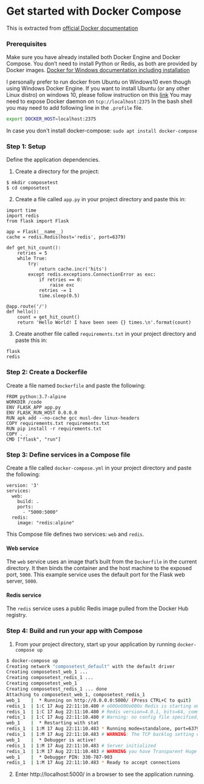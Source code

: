 # Get started with Docker Compose

This is extracted from [official Docker documentation](https://docs.docker.com/compose/gettingstarted/)
### Prerequisites
Make sure you have already installed both Docker Engine and Docker Compose.
You don’t need to install Python or Redis, as both are provided by Docker images.
[Docker for Windows documentation including installation ](https://docs.docker.com/docker-for-windows/)

I personally prefer to run docker from Ubuntu on Windows10 even though using Windows Docker Engine.
If you want to install Ubuntu (or any other Linux distro) on windows 10, please follow instruction on this [link](https://docs.microsoft.com/en-us/windows/wsl/install-win10)
You may need to expose Docker daemon on `tcp://localhost:2375`
In the bash shell you may need to add following line in the `.profile` file.
```sh
export DOCKER_HOST=localhost:2375
```

In case you don't install docker-compose:
```sudo apt install docker-compose```

### Step 1: Setup
Define the application dependencies.

1. Create a directory for the project:
```
$ mkdir composetest
$ cd composetest
```
2. Create a file called `app.py` in your project directory and paste this in:
```
import time
import redis
from flask import Flask

app = Flask(__name__)
cache = redis.Redis(host='redis', port=6379)

def get_hit_count():
    retries = 5
    while True:
        try:
            return cache.incr('hits')
        except redis.exceptions.ConnectionError as exc:
            if retries == 0:
                raise exc
            retries -= 1
            time.sleep(0.5)

@app.route('/')
def hello():
    count = get_hit_count()
    return 'Hello World! I have been seen {} times.\n'.format(count)

```
3. Create another file called `requirements.txt` in your project directory and paste this in:
```
flask
redis
```

### Step 2: Create a Dockerfile
Create a file named `Dockerfile` and paste the following:
```
FROM python:3.7-alpine
WORKDIR /code
ENV FLASK_APP app.py
ENV FLASK_RUN_HOST 0.0.0.0
RUN apk add --no-cache gcc musl-dev linux-headers
COPY requirements.txt requirements.txt
RUN pip install -r requirements.txt
COPY . .
CMD ["flask", "run"]
```

### Step 3: Define services in a Compose file
Create a file called `docker-compose.yml` in your project directory and paste the following:
```
version: '3'
services:
  web:
    build: .
    ports:
      - "5000:5000"
  redis:
    image: "redis:alpine"
```
This Compose file defines two services: `web` and `redis`.
#### Web service
The `web` service uses an image that’s built from the `Dockerfile` in the current directory. 
It then binds the container and the host machine to the exposed port, `5000`.
This example service uses the default port for the Flask web server, `5000`.

#### Redis service
The `redis` service uses a public Redis image pulled from the Docker Hub registry.

### Step 4: Build and run your app with Compose
1. From your project directory, start up your application by running 
`docker-compose up`
```sh
$ docker-compose up
Creating network "composetest_default" with the default driver
Creating composetest_web_1 ...
Creating composetest_redis_1 ...
Creating composetest_web_1
Creating composetest_redis_1 ... done
Attaching to composetest_web_1, composetest_redis_1
web_1    |  * Running on http://0.0.0.0:5000/ (Press CTRL+C to quit)
redis_1  | 1:C 17 Aug 22:11:10.480 # oO0OoO0OoO0Oo Redis is starting oO0OoO0OoO0Oo
redis_1  | 1:C 17 Aug 22:11:10.480 # Redis version=4.0.1, bits=64, commit=00000000, modified=0, pid=1, just started
redis_1  | 1:C 17 Aug 22:11:10.480 # Warning: no config file specified, using the default config. In order to specify a config file use redis-server /path/to/redis.conf
web_1    |  * Restarting with stat
redis_1  | 1:M 17 Aug 22:11:10.483 * Running mode=standalone, port=6379.
redis_1  | 1:M 17 Aug 22:11:10.483 # WARNING: The TCP backlog setting of 511 cannot be enforced because /proc/sys/net/core/somaxconn is set to the lower value of 128.
web_1    |  * Debugger is active!
redis_1  | 1:M 17 Aug 22:11:10.483 # Server initialized
redis_1  | 1:M 17 Aug 22:11:10.483 # WARNING you have Transparent Huge Pages (THP) support enabled in your kernel. This will create latency and memory usage issues with Redis. To fix this issue run the command 'echo never > /sys/kernel/mm/transparent_hugepage/enabled' as root, and add it to your /etc/rc.local in order to retain the setting after a reboot. Redis must be restarted after THP is disabled.
web_1    |  * Debugger PIN: 330-787-903
redis_1  | 1:M 17 Aug 22:11:10.483 * Ready to accept connections
```
2. Enter http://localhost:5000/ in a browser to see the application running.
